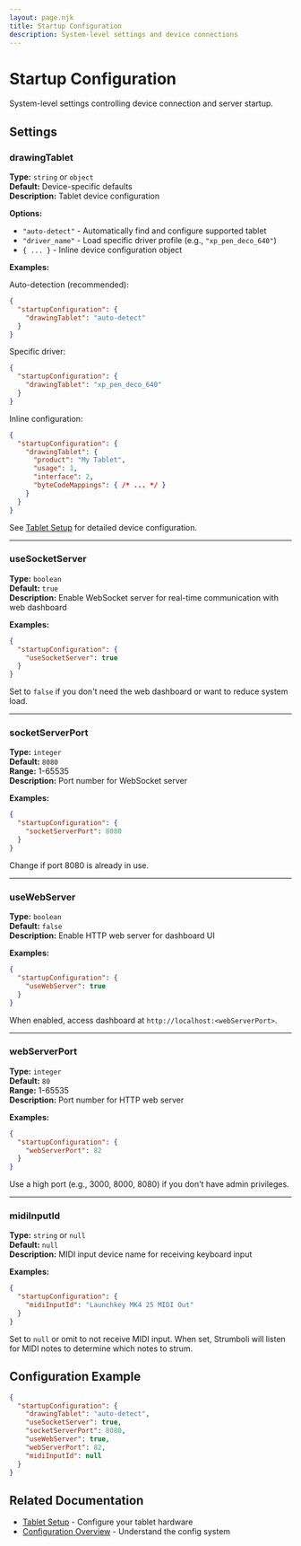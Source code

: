 ```yaml
---
layout: page.njk
title: Startup Configuration
description: System-level settings and device connections
---
```


# Startup Configuration

System-level settings controlling device connection and server startup.

## Settings

### drawingTablet

**Type:** `string` or `object`  
**Default:** Device-specific defaults  
**Description:** Tablet device configuration

**Options:**
- `"auto-detect"` - Automatically find and configure supported tablet
- `"driver_name"` - Load specific driver profile (e.g., `"xp_pen_deco_640"`)
- `{ ... }` - Inline device configuration object

**Examples:**

Auto-detection (recommended):
```json
{
  "startupConfiguration": {
    "drawingTablet": "auto-detect"
  }
}
```

Specific driver:
```json
{
  "startupConfiguration": {
    "drawingTablet": "xp_pen_deco_640"
  }
}
```

Inline configuration:
```json
{
  "startupConfiguration": {
    "drawingTablet": {
      "product": "My Tablet",
      "usage": 1,
      "interface": 2,
      "byteCodeMappings": { /* ... */ }
    }
  }
}
```

See [Tablet Setup](/about/tablet-setup/) for detailed device configuration.

---

### useSocketServer

**Type:** `boolean`  
**Default:** `true`  
**Description:** Enable WebSocket server for real-time communication with web dashboard

**Examples:**
```json
{
  "startupConfiguration": {
    "useSocketServer": true
  }
}
```

Set to `false` if you don't need the web dashboard or want to reduce system load.

---

### socketServerPort

**Type:** `integer`  
**Default:** `8080`  
**Range:** 1-65535  
**Description:** Port number for WebSocket server

**Examples:**
```json
{
  "startupConfiguration": {
    "socketServerPort": 8080
  }
}
```

Change if port 8080 is already in use.

---

### useWebServer

**Type:** `boolean`  
**Default:** `false`  
**Description:** Enable HTTP web server for dashboard UI

**Examples:**
```json
{
  "startupConfiguration": {
    "useWebServer": true
  }
}
```

When enabled, access dashboard at `http://localhost:<webServerPort>`.

---

### webServerPort

**Type:** `integer`  
**Default:** `80`  
**Range:** 1-65535  
**Description:** Port number for HTTP web server

**Examples:**
```json
{
  "startupConfiguration": {
    "webServerPort": 82
  }
}
```

Use a high port (e.g., 3000, 8000, 8080) if you don't have admin privileges.

---

### midiInputId

**Type:** `string` or `null`  
**Default:** `null`  
**Description:** MIDI input device name for receiving keyboard input

**Examples:**
```json
{
  "startupConfiguration": {
    "midiInputId": "Launchkey MK4 25 MIDI Out"
  }
}
```

Set to `null` or omit to not receive MIDI input. When set, Strumboli will listen for MIDI notes to determine which notes to strum.

## Configuration Example

```json
{
  "startupConfiguration": {
    "drawingTablet": "auto-detect",
    "useSocketServer": true,
    "socketServerPort": 8080,
    "useWebServer": true,
    "webServerPort": 82,
    "midiInputId": null
  }
}
```

## Related Documentation

- [Tablet Setup](/about/tablet-setup/) - Configure your tablet hardware
- [Configuration Overview](/about/configuration-overview/) - Understand the config system

